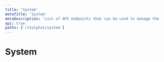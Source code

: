 ```yaml
---
title: 'System'
metaTitle: 'System'
metaDescription: 'List of API endpoints that can be used to manage the on-premise installation'
api: true
paths: ['/v1alpha1/system']
---
```


# System
